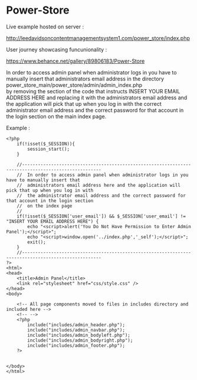 # Power-Store

Live example hosted on server :

http://leedavidsoncontentmanagementsystem1.com/power_store/index.php

User journey showcasing funcunionality :

https://www.behance.net/gallery/89806183/Power-Store



In order to access admin panel when administrator logs in you have to manually insert that
administrators email address in the directory   power_store_main/power_store/admin/admin_index.php   
by removing the section of the code that instructs   INSERT YOUR EMAIL ADDRESS HERE   and replacing it 
with the administrators email address and the application will pick that up when you log in with the correct
administrator email address and the correct password for that account in the login section on the main index page.


Example :


	<?php
		if(!isset($_SESSION)){
			session_start();
		}
		
		//----------------------------------------------------------------------------------------------------
		//	In order to access admin panel when administrator logs in you have to manually insert that
		//	administrators email address here and the application will pick that up when you log in with
		//	the administrator email address and the correct password for that account in the login section
		//	on the index page
		//
		if(!isset($_SESSION['user_email']) && $_SESSION['user_email'] != "INSERT YOUR EMAIL ADDRESS HERE") {
			echo "<script>alert('You Do Not Have Permission to Enter Admin Panel');</script>";
			echo "<script>window.open('../index.php','_self');</script>";
			exit();
		}
		//----------------------------------------------------------------------------------------------------
	?>
	<html>
	<head>
		<title>Admin Panel</title>
		<link rel="stylesheet" href="css/style.css" />
	</head>
	<body>

		<!-- All page components moved to files in includes directory and included here -->
		<!-- -->
		<?php 
			include("includes/admin_header.php"); 
			include("includes/admin_navbar.php");
			include("includes/admin_bodyleft.php"); 
			include("includes/admin_bodyright.php");
			include("includes/admin_footer.php"); 
		?>


	</body>
	</html>

